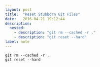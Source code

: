 ```yaml
---
layout: post
title:  "Reset Stubborn Git Files"
date:   2016-04-21 19:12:44
description:
  nested:
    - description: "git rm --cached -r ."
    - description: "git reset --hard"
label: note
---
```


``` shell
git rm --cached -r .
git reset --hard
```
